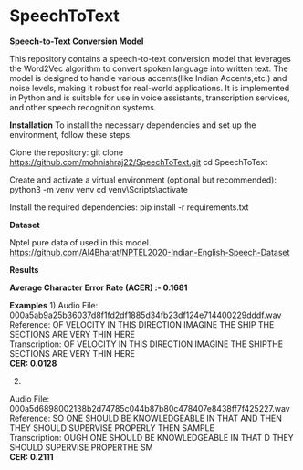 # SpeechToText

**Speech-to-Text Conversion Model**


This repository contains a speech-to-text conversion model that leverages the Word2Vec algorithm to convert spoken language into written text. The model is designed to handle various accents(like Indian Accents,etc.) and noise levels, making it robust for real-world applications. It is implemented in Python and is suitable for use in voice assistants, transcription services, and other speech recognition systems.

**Installation**
To install the necessary dependencies and set up the environment, follow these steps:

Clone the repository:
git clone https://github.com/mohnishraj22/SpeechToText.git
cd SpeechToText


Create and activate a virtual environment (optional but recommended):
python3 -m venv venv
cd venv\Scripts\activate

Install the required dependencies:
pip install -r requirements.txt

**Dataset**

Nptel pure data of used in this model.<br>
https://github.com/AI4Bharat/NPTEL2020-Indian-English-Speech-Dataset

**Results**

**Average Character Error Rate (ACER) :-  0.1681**

**Examples**
1)
Audio File: 000a5ab9a25b36037d8f1fd2df1885d34fb23df124e714400229dddf.wav<br>
Reference: OF VELOCITY IN THIS DIRECTION IMAGINE THE SHIP THE SECTIONS ARE VERY THIN HERE<br>
Transcription: OF VELOCITY IN THIS DIRECTION IMAGINE THE SHIPTHE SECTIONS ARE VERY THIN HERE<br>
**CER: 0.0128**

2)
Audio File: 000a5d6898002138b2d74785c044b87b80c478407e8438ff7f425227.wav<br>
Reference: SO ONE SHOULD BE KNOWLEDGEABLE IN THAT AND THEN THEY SHOULD SUPERVISE PROPERLY THEN SAMPLE<br>
Transcription: OUGH ONE SHOULD BE KNOWLEDGEABLE IN THAT D THEY SHOULD SUPERVISE PROPERTHE SM<br>
**CER: 0.2111**





